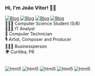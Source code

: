 ### Hi, I'm João Vitor! ✌🏼

[![Blog](https://img.shields.io/badge/Instagram-E4405F?style=for-the-badge&logo=instagram&logoColor=white)](https://instagram.com/p_erry)
[![Blog](https://img.shields.io/badge/Twitch-9146FF?style=for-the-badge&logo=twitch&logoColor=white)](https://www.twitch.tv/perryzera_)
[![Blog](https://img.shields.io/badge/LinkedIn-0077B5?style=for-the-badge&logo=linkedin&logoColor=white)](https://www.linkedin.com/in/joao-vitor-perry-tulio/)
[![Blog](https://img.shields.io/badge/Twitter-1DA1F2?style=for-the-badge&logo=twitter&logoColor=white)](https://twitter.com/vulgo_perry)
<br/>
👨🏽‍🎓 Computer Science Student (5/8)<br>
🧑🏾‍💻 IT Analyst<br>
📱 Computer Technician<br>
🎙️ Artist, Composer and Producer <br>
👨🏽‍💼 Businessperson <br>
🌍 Curitiba, PR <br>

<div style="display:inline_block"></br>
<img align="center" alt="html5" src="https://img.shields.io/badge/HTML5-E34F26?style=for-the-badge&logo=html5&logoColor=white"/>
<img align="center" alt="html5" src="https://img.shields.io/badge/Python-3776AB?style=for-the-badge&logo=python&logoColor=white"/>
<img align="center" alt="html5" src="https://img.shields.io/badge/CSS-239120?&style=for-the-badge&logo=css3&logoColor=white"/>
<img align="center" alt="html5" src="https://img.shields.io/badge/JavaScript-F7DF1E?style=for-the-badge&logo=javascript&logoColor=black"/>
<img align="center" alt="html5" src="https://img.shields.io/badge/C-00599C?style=for-the-badge&logo=c&logoColor=white"/>
</div>
